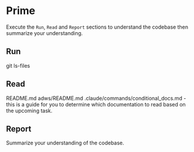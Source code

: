 # Prime

Execute the `Run`, `Read` and `Report` sections to understand the codebase then summarize your understanding.

## Run

git ls-files

## Read

README.md
adws/README.md
.claude/commands/conditional_docs.md - this is a guide for you to determine which documentation to read based on the upcoming task.

## Report

Summarize your understanding of the codebase.
